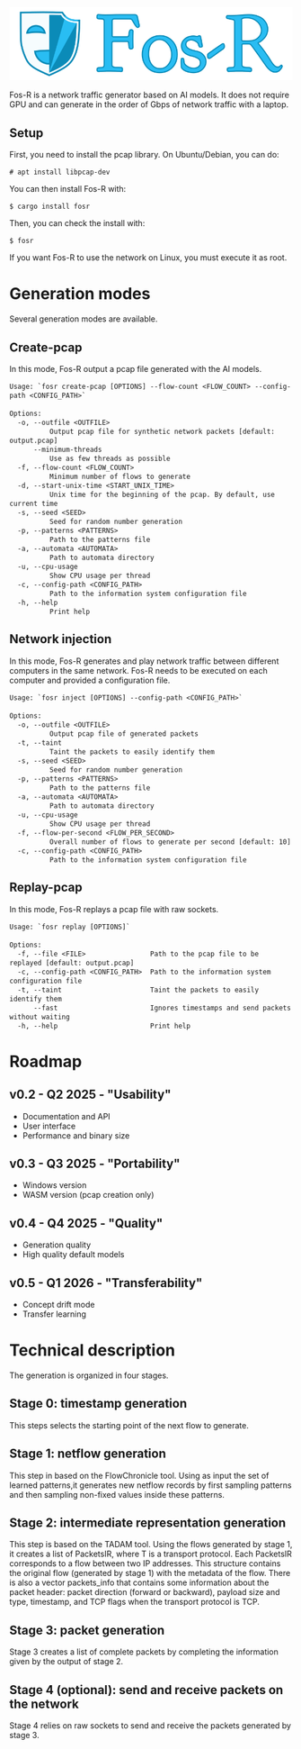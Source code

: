 ![](https://raw.githubusercontent.com/Fos-R/Fos-R/refs/heads/main/resources/logo.png)

Fos-R is a network traffic generator based on AI models. It does not require GPU and can generate in the order of Gbps of network traffic with a laptop.

## Setup

First, you need to install the pcap library. On Ubuntu/Debian, you can do:

    # apt install libpcap-dev

You can then install Fos-R with:

    $ cargo install fosr

Then, you can check the install with:

    $ fosr

If you want Fos-R to use the network on Linux, you must execute it as root.

# Generation modes

Several generation modes are available.

## Create-pcap

In this mode, Fos-R output a pcap file generated with the AI models.

```
Usage: `fosr create-pcap [OPTIONS] --flow-count <FLOW_COUNT> --config-path <CONFIG_PATH>`

Options:
  -o, --outfile <OUTFILE>
          Output pcap file for synthetic network packets [default: output.pcap]
      --minimum-threads
          Use as few threads as possible
  -f, --flow-count <FLOW_COUNT>
          Minimum number of flows to generate
  -d, --start-unix-time <START_UNIX_TIME>
          Unix time for the beginning of the pcap. By default, use current time
  -s, --seed <SEED>
          Seed for random number generation
  -p, --patterns <PATTERNS>
          Path to the patterns file
  -a, --automata <AUTOMATA>
          Path to automata directory
  -u, --cpu-usage
          Show CPU usage per thread
  -c, --config-path <CONFIG_PATH>
          Path to the information system configuration file
  -h, --help
          Print help
```

## Network injection

In this mode, Fos-R generates and play network traffic between different computers in the same network.
Fos-R needs to be executed on each computer and provided a configuration file.

```
Usage: `fosr inject [OPTIONS] --config-path <CONFIG_PATH>`

Options:
  -o, --outfile <OUTFILE>
          Output pcap file of generated packets
  -t, --taint
          Taint the packets to easily identify them
  -s, --seed <SEED>
          Seed for random number generation
  -p, --patterns <PATTERNS>
          Path to the patterns file
  -a, --automata <AUTOMATA>
          Path to automata directory
  -u, --cpu-usage
          Show CPU usage per thread
  -f, --flow-per-second <FLOW_PER_SECOND>
          Overall number of flows to generate per second [default: 10]
  -c, --config-path <CONFIG_PATH>
          Path to the information system configuration file
```

## Replay-pcap

In this mode, Fos-R replays a pcap file with raw sockets.

```
Usage: `fosr replay [OPTIONS]`

Options:
  -f, --file <FILE>                Path to the pcap file to be replayed [default: output.pcap]
  -c, --config-path <CONFIG_PATH>  Path to the information system configuration file
  -t, --taint                      Taint the packets to easily identify them
      --fast                       Ignores timestamps and send packets without waiting
  -h, --help                       Print help
```

# Roadmap

## v0.2 - Q2 2025 - "Usability"

- Documentation and API
- User interface
- Performance and binary size

## v0.3 - Q3 2025 - "Portability"

- Windows version
- WASM version (pcap creation only)

## v0.4 - Q4 2025 - "Quality"

- Generation quality
- High quality default models

## v0.5 - Q1 2026 - "Transferability"

- Concept drift mode
- Transfer learning

# Technical description

The generation is organized in four stages.

## Stage 0: timestamp generation

This steps selects the starting point of the next flow to generate.

## Stage 1: netflow generation

This step in based on the FlowChronicle tool. Using as input the set of learned patterns,it generates new netflow records by first sampling patterns and then sampling non-fixed values inside these patterns.

## Stage 2: intermediate representation generation

This step is based on the TADAM tool. Using the flows generated by stage 1, it creates a list of PacketsIR<T>, where T is a transport protocol. Each PacketsIR<T> corresponds to a flow between two IP addresses. This structure contains the original flow (generated by stage 1) with the metadata of the flow. There is also a vector packets_info that contains some information about the packet header: packet direction (forward or backward), payload size and type, timestamp, and TCP flags when the transport protocol is TCP.

## Stage 3: packet generation

Stage 3 creates a list of complete packets by completing the information given by the output of stage 2.

## Stage 4 (optional): send and receive packets on the network

Stage 4 relies on raw sockets to send and receive the packets generated by stage 3.
